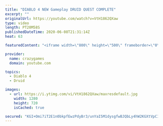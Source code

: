 ```yaml
---
title: "DIABLO 4 NEW Gameplay DRUID QUEST COMPLETE"
excerpt: ""
originalUrl: https://youtube.com/watch?v=VtH1862QXaw
type: video
length: PT20M58S
publishedDateTime: 2020-06-08T21:31:14Z
heat: 63

featuredContent: "<iframe width=\"800\" height=\"500\" frameborder=\"0\" src=\"https://www.youtube.com/embed/VtH1862QXaw\" allow=\"accelerometer; autoplay; encrypted-media; gyroscope; picture-in-picture\" allowfullscreen></iframe>"

provider:
  name: crazygames
  domain: youtube.com

topics:
  - Diablo 4
  - Druid

images:
  - url: https://i.ytimg.com/vi/VtH1862QXaw/maxresdefault.jpg
    width: 1280
    height: 720
    isCached: true

secured: "KGI+Omi7iT2E1n0bkpfEwzPdyBr3/unYaI5M1dysgfwBJQbLy4hW2KGXtVpCIQ7M1xwOxoQeDVfq3jZY/wF0P73oTJrvuFKJ6b/FP29A7K9VLbpZ7FWKNUrkp0067hTRmBvkh+SuiuNTIvJRIopUlEVvB9NqWuFQFWr+YpTNPnzQYRvkGPn6XRTaCxEmpzka0BhP6KgwWZuGYlZjccXDEH0VSCIEWO7VTC5FodMJPriC8WWjKFpVuqr86lKtPHMbosDiBY64VFHOOrmL7qm9yuCUGIUC8+4nXxbkE9XTfe6051iIeyeSwtBG+PwY9Xza9keu7OyHxRQSTCxV+FhEI8lNSjLckVnfOujplOjEXrMASOSBIcHimVix076FjRtoAmdGyQ55j9cjT8GE1hdkEY/OIpZZo9nQQXToaFsjc+4=;06yEE2IMUXABQcz1FV7jKQ=="
---
```


